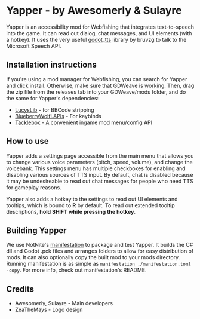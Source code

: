 # Yapper - by Awesomerly & Sulayre

Yapper is an accessibility mod for Webfishing that integrates text-to-speech into the game. It can read out dialog, chat messages, and UI elements (with a hotkey). It uses the very useful [godot_tts](https://github.com/bruvzg/godot_tts) library by bruvzg to talk to the Microsoft Speech API.

## Installation instructions

If you're using a mod manager for Webfishing, you can search for Yapper and click install. Otherwise, make sure that GDWeave is working. Then, drag the zip file from the releases tab into your GDWeave/mods folder, and do the same for Yapper's dependencies:

- [LucysLib](https://github.com/ceionia/LucysLib) - for BBCode stripping
- [BlueberryWolfi.APIs](https://github.com/BlueberryWolf/APIs) - For keybinds
- [Tacklebox](https://github.com/puppy-girl/TackleBox) - A convenient ingame mod menu/config API

## How to use

Yapper adds a settings page accessible from the main menu that allows you to change various voice parameters (pitch, speed, volume), and change the voicebank. This settings menu has multiple checkboxes for enabling and disabling various sources of TTS input. By default, chat is disabled because it may be undesireable to read out chat messages for people who need TTS for gameplay reasons. 

Yapper also adds a hotkey to the settings to read out UI elements and tooltips, which is bound to **R** by default. To read out extended tooltip descriptions, **hold SHIFT while pressing the hotkey**.

## Building Yapper

We use NotNite's [manifestation](https://github.com/NotNite/manifestation) to package and test Yapper. It builds the C# dll and Godot .pck files and arranges folders to allow for easy distribution of mods. It can also optionally copy the built mod to your mods directory. Running manifestation is as simple as `manifestation ./manifestation.toml -copy`. For more info, check out manifestation's README.

## Credits

- Awesomerly, Sulayre - Main developers
- ZeaTheMays - Logo design
